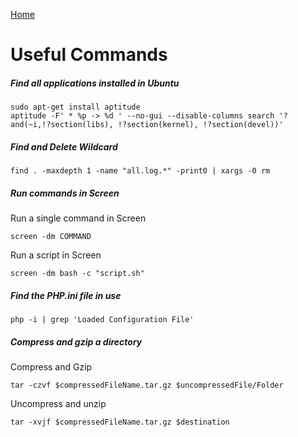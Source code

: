 <html><link rel="stylesheet" href="../assets/css/air.css"></html>

[Home](../index.html)

# Useful Commands

##### Find all applications installed in Ubuntu

~~~shell
sudo apt-get install aptitude
aptitude -F' * %p -> %d ' --no-gui --disable-columns search '?and(~i,!?section(libs), !?section(kernel), !?section(devel))'
~~~

##### Find and Delete Wildcard

~~~shell
find . -maxdepth 1 -name "all.log.*" -print0 | xargs -0 rm
~~~

##### Run commands in Screen

Run a single command in Screen

~~~shell
screen -dm COMMAND
~~~

Run a script in Screen

~~~shell
screen -dm bash -c "script.sh" 
~~~

##### Find the PHP.ini file in use

~~~shell
php -i | grep 'Loaded Configuration File'
~~~

##### Compress and gzip  a directory
Compress and Gzip
~~~shell
tar -czvf $compressedFileName.tar.gz $uncompressedFile/Folder 
~~~

Uncompress and unzip 
~~~shell
tar -xvjf $compressedFileName.tar.gz $destination
~~~
